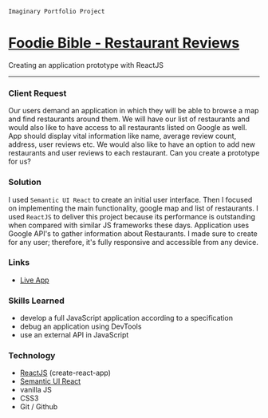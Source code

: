 `Imaginary Portfolio Project`


[Foodie Bible - Restaurant Reviews](https://foodie-bible.herokuapp.com/)
=======================================

Creating an application prototype with ReactJS

* * *

### Client Request

Our users demand an application in which they will be able to browse a map and find restaurants around them. We will have 
our list of restaurants and would also like to have access to all restaurants listed on Google as well. App should display 
vital information like name, average review count, address, user reviews etc. We would also like to have an option to add new 
restaurants and user reviews to each restaurant. Can you create a prototype for us?

### Solution

I used `Semantic UI React` to create an initial user interface. Then I focused on implementing the main functionality, 
google map and list of restaurants. I used `ReactJS` to deliver this project because its performance is outstanding when 
compared with similar JS frameworks these days. Application uses Google API's to gather information about Restaurants. 
I made sure to create for any user; therefore, it's fully responsive and accessible from any device.

### Links

 - [Live App](https://foodie-bible.herokuapp.com/)

### Skills Learned

- develop a full JavaScript application according to a specification
- debug an application using DevTools
- use an external API in JavaScript

### Technology

- [ReactJS](https://reactjs.org/) (create-react-app)
- [Semantic UI React](https://react.semantic-ui.com/)
- vanilla JS
- CSS3
- Git / Github